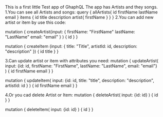 This is a first little Test app of GhaphQL
The app has Artists and they songs.
1.You can see all Artists and songs:
query {
  allArtists{
    id
    firstName
    lastName
    email
  } items {
    id
    title
    description
    artist{
      firstName
    }
  }
}
2.You can add new artist or item by use this code:

mutation {
  createArtist(input: {
    firstName: "FirstName"
    lastName: "LastName"
    email: "email"
  }
  ) {
    id
  }
}

mutation {
  createItem (input: {
    title: "Title",
    artistId: id,
    description: "description"
  })
  {
    id
    title
  }
}

3.Can update artist or item with attributes you need:
mutation {
  updateArtist(
    input: {id: id,
    firstName: "FirstName",
    lastName: "LastName",
    email: "email"}
  ) {
    id
    firstName
    email
  }
}

mutation {
  updateItem(
    input: {id: id,
    title: "title",
    description: "description",
    artistId: id
  }
  ) {
    id
    firstName
    email
  }
}

4.Or you cad delete Artist or Item:
mutation {
  deleteArtist(
    input: {id: id}
  ) {
    id
  }
}

mutation {
  deleteItem(
    input: {id: id}
  ) {
    id
  }
}
